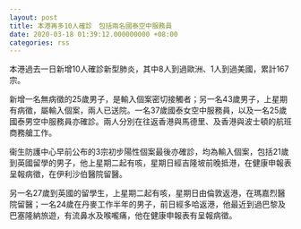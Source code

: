 ```yaml
---
layout: post
title: 本港再多10人確診　包括兩名國泰空中服務員
date: 2020-03-18 01:39:12.000000000 +08:00
categories: rss
---
```


本港過去一日新增10人確診新型肺炎，其中8人到過歐洲、1人到過美國，累計167宗。

新增一名無病徵的25歲男子，是輸入個案密切接觸者；另一名43歲男子，上星期有病徵，屬輸入個案，兩人已送院。一名37歲國泰女空中服務員，以及一名25歲國泰男空中服務員亦確診。兩人分別在往返香港與馬德里、及香港與波士頓的航班商務艙工作。

衞生防護中心早前公布的3宗初步陽性個案最後亦確診，均為輸入個案，包括21歲到英國留學的男子，他上星期二起有咳，星期日經吉隆坡前晚抵港，在健康申報表呈報病徵，在伊利沙伯醫院留醫。

另一名27歲到英國的留學生，上星期二起有咳，星期日由倫敦返港，在瑪嘉烈醫院留醫；一名24歲在丹麥工作半年的男子，前日經多哈返港，他最近到過巴黎及巴塞隆納旅遊，有流鼻水及喉嚨痛，他在健康申報表有呈報病徵。
